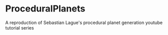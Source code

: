 # ProceduralPlanets
A reproduction of Sebastian Lague's procedural planet generation youtube tutorial series
